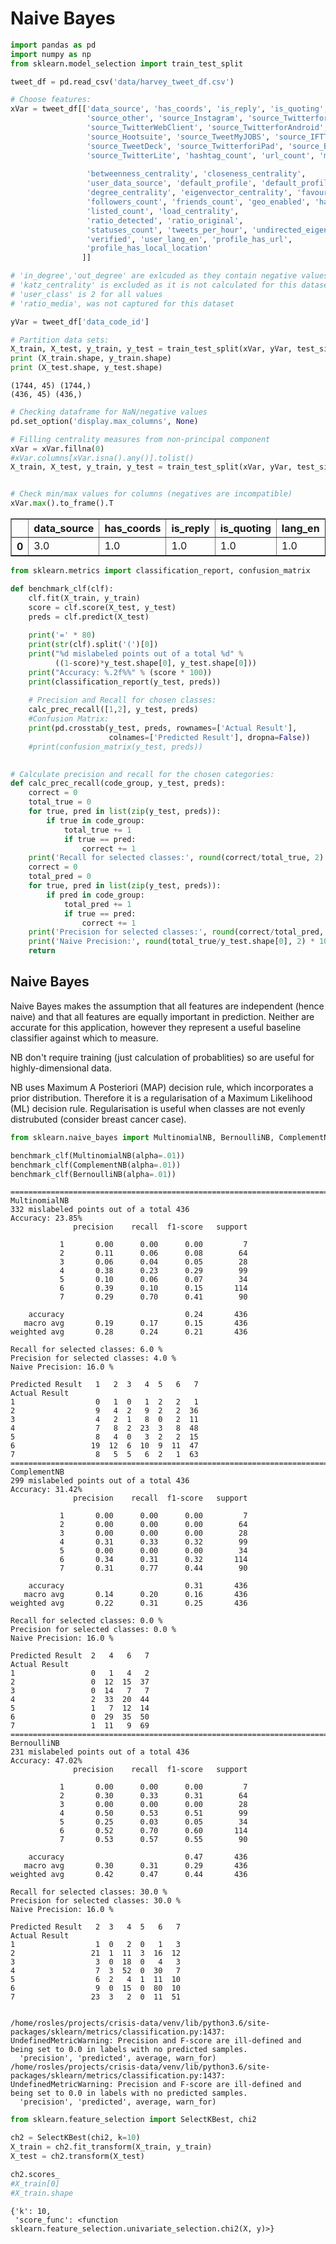 
# Naive Bayes


```python
import pandas as pd
import numpy as np
from sklearn.model_selection import train_test_split

tweet_df = pd.read_csv('data/harvey_tweet_df.csv')
```


```python
# Choose features:
xVar = tweet_df[['data_source', 'has_coords', 'is_reply', 'is_quoting', 'lang_en', \
                 'source_other', 'source_Instagram', 'source_TwitterforiPhone', \
                 'source_TwitterWebClient', 'source_TwitterforAndroid', 'source_Paper.li', \
                 'source_Hootsuite', 'source_TweetMyJOBS', 'source_IFTTT', 'source_Facebook', \
                 'source_TweetDeck', 'source_TwitterforiPad', 'source_BubbleLife', \
                 'source_TwitterLite', 'hashtag_count', 'url_count', 'mention_count',
                 
                 'betweenness_centrality', 'closeness_centrality', 
                 'user_data_source', 'default_profile', 'default_profile_image', 
                 'degree_centrality', 'eigenvector_centrality', 'favourites_count', 
                 'followers_count', 'friends_count', 'geo_enabled', 'has_extended_profile', 
                 'listed_count', 'load_centrality', 
                 'ratio_detected', 'ratio_original', 
                 'statuses_count', 'tweets_per_hour', 'undirected_eigenvector_centrality', 
                 'verified', 'user_lang_en', 'profile_has_url', 
                 'profile_has_local_location'
                ]]

# 'in_degree','out_degree' are exlcuded as they contain negative values, may be error in data collection method.
# 'katz_centrality' is excluded as it is not calculated for this dataset.
# 'user_class' is 2 for all values
# 'ratio_media', was not captured for this dataset

yVar = tweet_df['data_code_id']

# Partition data sets:
X_train, X_test, y_train, y_test = train_test_split(xVar, yVar, test_size=0.2)
print (X_train.shape, y_train.shape)
print (X_test.shape, y_test.shape)
```

    (1744, 45) (1744,)
    (436, 45) (436,)



```python
# Checking dataframe for NaN/negative values
pd.set_option('display.max_columns', None)

# Filling centrality measures from non-principal component
xVar = xVar.fillna(0)
#xVar.columns[xVar.isna().any()].tolist()
X_train, X_test, y_train, y_test = train_test_split(xVar, yVar, test_size=0.2)


# Check min/max values for columns (negatives are incompatible)
xVar.max().to_frame().T

```




<div>
<style scoped>
    .dataframe tbody tr th:only-of-type {
        vertical-align: middle;
    }

    .dataframe tbody tr th {
        vertical-align: top;
    }

    .dataframe thead th {
        text-align: right;
    }
</style>
<table border="1" class="dataframe">
  <thead>
    <tr style="text-align: right;">
      <th></th>
      <th>data_source</th>
      <th>has_coords</th>
      <th>is_reply</th>
      <th>is_quoting</th>
      <th>lang_en</th>
      <th>source_other</th>
      <th>source_Instagram</th>
      <th>source_TwitterforiPhone</th>
      <th>source_TwitterWebClient</th>
      <th>source_TwitterforAndroid</th>
      <th>source_Paper.li</th>
      <th>source_Hootsuite</th>
      <th>source_TweetMyJOBS</th>
      <th>source_IFTTT</th>
      <th>source_Facebook</th>
      <th>source_TweetDeck</th>
      <th>source_TwitterforiPad</th>
      <th>source_BubbleLife</th>
      <th>source_TwitterLite</th>
      <th>hashtag_count</th>
      <th>url_count</th>
      <th>mention_count</th>
      <th>betweenness_centrality</th>
      <th>closeness_centrality</th>
      <th>user_data_source</th>
      <th>default_profile</th>
      <th>default_profile_image</th>
      <th>degree_centrality</th>
      <th>eigenvector_centrality</th>
      <th>favourites_count</th>
      <th>followers_count</th>
      <th>friends_count</th>
      <th>geo_enabled</th>
      <th>has_extended_profile</th>
      <th>listed_count</th>
      <th>load_centrality</th>
      <th>ratio_detected</th>
      <th>ratio_original</th>
      <th>statuses_count</th>
      <th>tweets_per_hour</th>
      <th>undirected_eigenvector_centrality</th>
      <th>verified</th>
      <th>user_lang_en</th>
      <th>profile_has_url</th>
      <th>profile_has_local_location</th>
    </tr>
  </thead>
  <tbody>
    <tr>
      <th>0</th>
      <td>3.0</td>
      <td>1.0</td>
      <td>1.0</td>
      <td>1.0</td>
      <td>1.0</td>
      <td>1.0</td>
      <td>1.0</td>
      <td>1.0</td>
      <td>1.0</td>
      <td>1.0</td>
      <td>1.0</td>
      <td>1.0</td>
      <td>1.0</td>
      <td>1.0</td>
      <td>1.0</td>
      <td>1.0</td>
      <td>1.0</td>
      <td>1.0</td>
      <td>1.0</td>
      <td>12.0</td>
      <td>2.0</td>
      <td>11.0</td>
      <td>0.007306</td>
      <td>0.223369</td>
      <td>3.0</td>
      <td>1.0</td>
      <td>1.0</td>
      <td>0.009476</td>
      <td>0.128534</td>
      <td>317855.0</td>
      <td>4989.0</td>
      <td>5000.0</td>
      <td>1.0</td>
      <td>1.0</td>
      <td>1123.0</td>
      <td>0.007015</td>
      <td>1.0</td>
      <td>1.0</td>
      <td>9999.0</td>
      <td>16.623686</td>
      <td>0.099818</td>
      <td>1.0</td>
      <td>1.0</td>
      <td>1.0</td>
      <td>1.0</td>
    </tr>
  </tbody>
</table>
</div>




```python
from sklearn.metrics import classification_report, confusion_matrix

def benchmark_clf(clf):
    clf.fit(X_train, y_train)
    score = clf.score(X_test, y_test)
    preds = clf.predict(X_test)
    
    print('=' * 80)
    print(str(clf).split('(')[0]) 
    print("%d mislabeled points out of a total %d" % 
          ((1-score)*y_test.shape[0], y_test.shape[0]))
    print("Accuracy: %.2f%%" % (score * 100))
    print(classification_report(y_test, preds))
    
    # Precision and Recall for chosen classes:
    calc_prec_recall([1,2], y_test, preds)
    #Confusion Matrix:
    print(pd.crosstab(y_test, preds, rownames=['Actual Result'], 
                      colnames=['Predicted Result'], dropna=False))
    #print(confusion_matrix(y_test, preds))

    
# Calculate precision and recall for the chosen categories:
def calc_prec_recall(code_group, y_test, preds):
    correct = 0
    total_true = 0
    for true, pred in list(zip(y_test, preds)):
        if true in code_group:
            total_true += 1
            if true == pred:
                correct += 1
    print('Recall for selected classes:', round(correct/total_true, 2) * 100, '%')
    correct = 0
    total_pred = 0
    for true, pred in list(zip(y_test, preds)):
        if pred in code_group:
            total_pred += 1
            if true == pred:
                correct += 1
    print('Precision for selected classes:', round(correct/total_pred, 2) * 100, '%')
    print('Naive Precision:', round(total_true/y_test.shape[0], 2) * 100, '%\n')
    return
```

## Naive Bayes

Naive Bayes makes the assumption that all features are independent (hence naive) and that all features are equally important in prediction. Neither are accurate for this application, however they represent a useful baseline classifier against which to measure.

NB don't require training (just calculation of probablities) so are useful for highly-dimensional data.

NB uses Maximum A Posteriori (MAP) decision rule, which incorporates a prior distribution. Therefore it is a regularisation of a Maximum Likelihood (ML) decision rule. Regularisation is useful when classes are not evenly distrubuted (consider breast cancer case).


```python
from sklearn.naive_bayes import MultinomialNB, BernoulliNB, ComplementNB

benchmark_clf(MultinomialNB(alpha=.01))
benchmark_clf(ComplementNB(alpha=.01))
benchmark_clf(BernoulliNB(alpha=.01))
```

    ================================================================================
    MultinomialNB
    332 mislabeled points out of a total 436
    Accuracy: 23.85%
                  precision    recall  f1-score   support
    
               1       0.00      0.00      0.00         7
               2       0.11      0.06      0.08        64
               3       0.06      0.04      0.05        28
               4       0.38      0.23      0.29        99
               5       0.10      0.06      0.07        34
               6       0.39      0.10      0.15       114
               7       0.29      0.70      0.41        90
    
        accuracy                           0.24       436
       macro avg       0.19      0.17      0.15       436
    weighted avg       0.28      0.24      0.21       436
    
    Recall for selected classes: 6.0 %
    Precision for selected classes: 4.0 %
    Naive Precision: 16.0 %
    
    Predicted Result   1   2  3   4  5   6   7
    Actual Result                             
    1                  0   1  0   1  2   2   1
    2                  9   4  2   9  2   2  36
    3                  4   2  1   8  0   2  11
    4                  7   8  2  23  3   8  48
    5                  8   4  0   3  2   2  15
    6                 19  12  6  10  9  11  47
    7                  8   5  5   6  2   1  63
    ================================================================================
    ComplementNB
    299 mislabeled points out of a total 436
    Accuracy: 31.42%
                  precision    recall  f1-score   support
    
               1       0.00      0.00      0.00         7
               2       0.00      0.00      0.00        64
               3       0.00      0.00      0.00        28
               4       0.31      0.33      0.32        99
               5       0.00      0.00      0.00        34
               6       0.34      0.31      0.32       114
               7       0.31      0.77      0.44        90
    
        accuracy                           0.31       436
       macro avg       0.14      0.20      0.16       436
    weighted avg       0.22      0.31      0.25       436
    
    Recall for selected classes: 0.0 %
    Precision for selected classes: 0.0 %
    Naive Precision: 16.0 %
    
    Predicted Result  2   4   6   7
    Actual Result                  
    1                 0   1   4   2
    2                 0  12  15  37
    3                 0  14   7   7
    4                 2  33  20  44
    5                 1   7  12  14
    6                 0  29  35  50
    7                 1  11   9  69
    ================================================================================
    BernoulliNB
    231 mislabeled points out of a total 436
    Accuracy: 47.02%
                  precision    recall  f1-score   support
    
               1       0.00      0.00      0.00         7
               2       0.30      0.33      0.31        64
               3       0.00      0.00      0.00        28
               4       0.50      0.53      0.51        99
               5       0.25      0.03      0.05        34
               6       0.52      0.70      0.60       114
               7       0.53      0.57      0.55        90
    
        accuracy                           0.47       436
       macro avg       0.30      0.31      0.29       436
    weighted avg       0.42      0.47      0.44       436
    
    Recall for selected classes: 30.0 %
    Precision for selected classes: 30.0 %
    Naive Precision: 16.0 %
    
    Predicted Result   2  3   4  5   6   7
    Actual Result                         
    1                  1  0   2  0   1   3
    2                 21  1  11  3  16  12
    3                  3  0  18  0   4   3
    4                  7  3  52  0  30   7
    5                  6  2   4  1  11  10
    6                  9  0  15  0  80  10
    7                 23  3   2  0  11  51


    /home/rosles/projects/crisis-data/venv/lib/python3.6/site-packages/sklearn/metrics/classification.py:1437: UndefinedMetricWarning: Precision and F-score are ill-defined and being set to 0.0 in labels with no predicted samples.
      'precision', 'predicted', average, warn_for)
    /home/rosles/projects/crisis-data/venv/lib/python3.6/site-packages/sklearn/metrics/classification.py:1437: UndefinedMetricWarning: Precision and F-score are ill-defined and being set to 0.0 in labels with no predicted samples.
      'precision', 'predicted', average, warn_for)



```python
from sklearn.feature_selection import SelectKBest, chi2

ch2 = SelectKBest(chi2, k=10)
X_train = ch2.fit_transform(X_train, y_train)
X_test = ch2.transform(X_test)

ch2.scores_
#X_train[0]
#X_train.shape
```




    {'k': 10,
     'score_func': <function sklearn.feature_selection.univariate_selection.chi2(X, y)>}




```python

```


```python

```


```python

```
